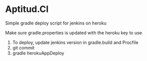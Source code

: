 # Aptitud.CI
Simple gradle deploy script for jenkins on heroku

Make sure gradle.properties is updated with the heroku key to use


1. To deploy, update jenkins version in gradle.build and Procfile
2. git commit
3. gradle herokuAppDeploy
